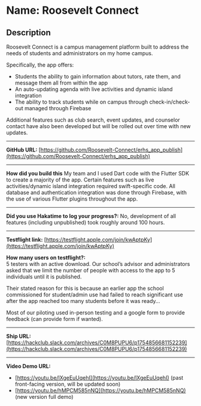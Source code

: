 # Name: Roosevelt Connect

## Description
Roosevelt Connect is a campus management platform built to address the needs of students and administrators on my home campus.  

Specifically, the app offers:  
- Students the ability to gain information about tutors, rate them, and message them all from within the app  
- An auto-updating agenda with live activities and dynamic island integration  
- The ability to track students while on campus through check-in/check-out managed through Firebase  

Additional features such as club search, event updates, and counselor contact have also been developed but will be rolled out over time with new updates.  

---

**GitHub URL:** [https://github.com/Roosevelt-Connect/erhs_app_publish](https://github.com/Roosevelt-Connect/erhs_app_publish)  

---

**How did you build this**
My team and I used Dart code with the Flutter SDK to create a majority of the app. Certain features such as live activities/dynamic island integration required swift-specific code. All database and authentication integration was done through Firebase, with the use of various Flutter plugins throughout the app.  

---

**Did you use Hakatime to log your progress?:** No, development of all features (including unpublished) took roughly around 100 hours.  

---

**Testflight link:** [https://testflight.apple.com/join/kwAptpKy](https://testflight.apple.com/join/kwAptpKy)  

**How many users on testflight?:**  
5 testers with an active download. Our school’s advisor and administrators asked that we limit the number of people with access to the app to 5 individuals until it is published.  

Their stated reason for this is because an earlier app the school commissioned for student/admin use had failed to reach significant use after the app reached too many students before it was ready…  

Most of our piloting used in-person testing and a google form to provide feedback (can provide form if wanted).  

---

**Ship URL:** [https://hackclub.slack.com/archives/C0M8PUPU6/p1754856681152239](https://hackclub.slack.com/archives/C0M8PUPU6/p1754856681152239)  

---

**Video Demo URL:**  
- [https://youtu.be/lXgeEuUqehI](https://youtu.be/lXgeEuUqehI) (past front-facing version, will be updated soon)  
- [https://youtu.be/hMPCM585nNQ](https://youtu.be/hMPCM585nNQ) (new version full demo)  
